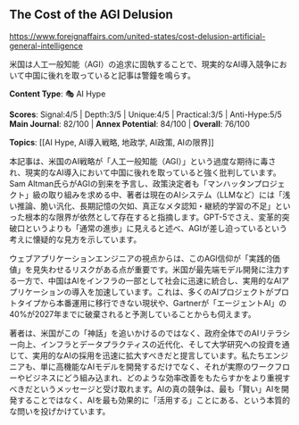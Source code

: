 ## The Cost of the AGI Delusion

https://www.foreignaffairs.com/united-states/cost-delusion-artificial-general-intelligence

米国は人工一般知能（AGI）の追求に固執することで、現実的なAI導入競争において中国に後れを取っていると記事は警鐘を鳴らす。

**Content Type**: 🎭 AI Hype

**Scores**: Signal:4/5 | Depth:3/5 | Unique:4/5 | Practical:3/5 | Anti-Hype:5/5
**Main Journal**: 82/100 | **Annex Potential**: 84/100 | **Overall**: 76/100

**Topics**: [[AI Hype, AI導入戦略, 地政学, AI政策, AIの限界]]

本記事は、米国のAI戦略が「人工一般知能（AGI）」という過度な期待に毒され、現実的なAI導入において中国に後れを取っていると強く批判しています。Sam Altman氏らがAGIの到来を予言し、政策決定者も「マンハッタンプロジェクト」級の取り組みを求める中、著者は現在のAIシステム（LLMなど）には「浅い推論、脆い汎化、長期記憶の欠如、真正なメタ認知・継続的学習の不足」といった根本的な限界が依然として存在すると指摘します。GPT-5でさえ、変革的突破口というよりも「通常の進歩」に見えると述べ、AGIが差し迫っているという考えに懐疑的な見方を示しています。

ウェブアプリケーションエンジニアの視点からは、このAGI信仰が「実践的価値」を見失わせるリスクがある点が重要です。米国が最先端モデル開発に注力する一方で、中国はAIをインフラの一部として社会に迅速に統合し、実用的なAIアプリケーションの導入を加速しています。これは、多くのAIプロジェクトがプロトタイプから本番運用に移行できない現状や、Gartnerが「エージェントAI」の40%が2027年までに破棄されると予測していることからも伺えます。

著者は、米国がこの「神話」を追いかけるのではなく、政府全体でのAIリテラシー向上、インフラとデータプラクティスの近代化、そして大学研究への投資を通じて、実用的なAIの採用を迅速に拡大すべきだと提言しています。私たちエンジニアも、単に高機能なAIモデルを開発するだけでなく、それが実際のワークフローやビジネスにどう組み込まれ、どのような効率改善をもたらすかをより重視すべきだというメッセージと受け取れます。AIの真の競争は、最も「賢い」AIを開発することではなく、AIを最も効果的に「活用する」ことにある、という本質的な問いを投げかけています。